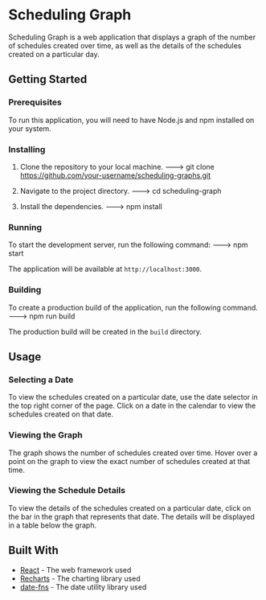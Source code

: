 # Scheduling Graph

Scheduling Graph is a web application that displays a graph of the number of schedules created over time, as well as the details of the schedules created on a particular day.

## Getting Started

### Prerequisites

To run this application, you will need to have Node.js and npm installed on your system.

### Installing

1. Clone the repository to your local machine. ---> 
git clone https://github.com/your-username/scheduling-graphs.git

2. Navigate to the project directory. --->
cd scheduling-graph

3. Install the dependencies. --->
npm install

### Running

To start the development server, run the following command: --->
npm start

The application will be available at `http://localhost:3000`.

### Building

To create a production build of the application, run the following command. --->
npm run build


The production build will be created in the `build` directory.

## Usage

### Selecting a Date

To view the schedules created on a particular date, use the date selector in the top right corner of the page. Click on a date in the calendar to view the schedules created on that date.

### Viewing the Graph

The graph shows the number of schedules created over time. Hover over a point on the graph to view the exact number of schedules created at that time.

### Viewing the Schedule Details

To view the details of the schedules created on a particular date, click on the bar in the graph that represents that date. The details will be displayed in a table below the graph.

## Built With

* [React](https://reactjs.org/) - The web framework used
* [Recharts](http://recharts.org/en-US/) - The charting library used
* [date-fns](https://date-fns.org/) - The date utility library used
